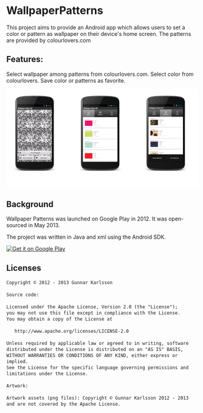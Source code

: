 WallpaperPatterns
=================

This project aims to provide an Android app which allows users to set a color or pattern as wallpaper on their device's home screen. The patterns are provided by colourlovers.com

## Features:
Select wallpaper among patterns from colourlovers.com.
Select color from colourlovers.
Save color or patterns as favorite.

![Screen shots](https://github.com/GunnarKarlsson/WallpaperPatterns/blob/master/WallpaperColors2/screenShots.png)

## Background

Wallpaper Patterns was launched on Google Play in 2012. It was open-sourced in May 2013. 

The project was written in Java and xml using the Android SDK.

[![Get it on Google Play](http://www.android.com/images/brand/get_it_on_play_logo_small.png)](http://play.google.com/store/apps/details?id=air.com.squidzoo.wallpaperColors)

## Licenses

    Copyright © 2012 - 2013 Gunnar Karlsson

    Source code:

    Licensed under the Apache License, Version 2.0 (the "License");
    you may not use this file except in compliance with the License.
    You may obtain a copy of the License at

       http://www.apache.org/licenses/LICENSE-2.0

    Unless required by applicable law or agreed to in writing, software
    distributed under the License is distributed on an "AS IS" BASIS,
    WITHOUT WARRANTIES OR CONDITIONS OF ANY KIND, either express or implied.
    See the License for the specific language governing permissions and
    limitations under the License.
    
    Artwork:
    
    Artwork assets (png files): Copyright © Gunnar Karlsson 2012 - 2013 and are not covered by the Apache License.
